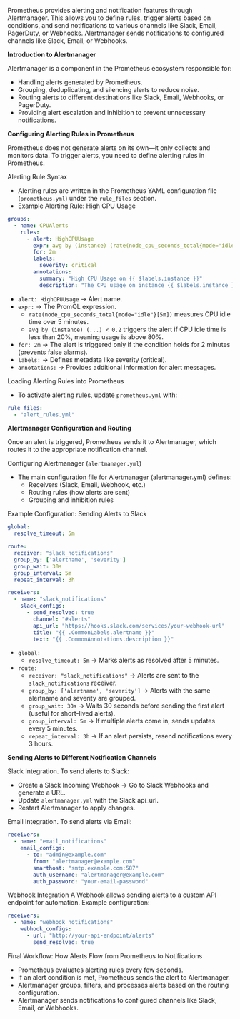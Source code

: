 Prometheus provides alerting and notification features through Alertmanager. 
This allows you to define rules, trigger alerts based on conditions, and send notifications to various channels like Slack, Email, PagerDuty, or Webhooks.
Alertmanager sends notifications to configured channels like Slack, Email, or Webhooks.

**Introduction to Alertmanager**

Alertmanager is a component in the Prometheus ecosystem responsible for:
- Handling alerts generated by Prometheus.
- Grouping, deduplicating, and silencing alerts to reduce noise.
- Routing alerts to different destinations like Slack, Email, Webhooks, or PagerDuty.
- Providing alert escalation and inhibition to prevent unnecessary notifications.

**Configuring Alerting Rules in Prometheus**

Prometheus does not generate alerts on its own—it only collects and monitors data. To trigger alerts, you need to define alerting rules in Prometheus.

Alerting Rule Syntax
- Alerting rules are written in the Prometheus YAML configuration file (`prometheus.yml`) under the `rule_files` section.
- Example Alerting Rule: High CPU Usage
```yaml
groups:
  - name: CPUAlerts
    rules:
      - alert: HighCPUUsage
        expr: avg by (instance) (rate(node_cpu_seconds_total{mode="idle"}[5m])) < 0.2
        for: 2m
        labels:
          severity: critical
        annotations:
          summary: "High CPU Usage on {{ $labels.instance }}"
          description: "The CPU usage on instance {{ $labels.instance }} is above 80% for more than 2 minutes."
```
- `alert: HighCPUUsage` → Alert name.
- `expr:` → The PromQL expression.
  - `rate(node_cpu_seconds_total{mode="idle"}[5m])` measures CPU idle time over 5 minutes.
  - `avg by (instance) (...) < 0.2` triggers the alert if CPU idle time is less than 20%, meaning usage is above 80%.
- `for: 2m` → The alert is triggered only if the condition holds for 2 minutes (prevents false alarms).
- `labels:` → Defines metadata like severity (critical).
- `annotations:` → Provides additional information for alert messages.

Loading Alerting Rules into Prometheus
- To activate alerting rules, update `prometheus.yml` with:
```yaml
rule_files:
  - "alert_rules.yml"
```

**Alertmanager Configuration and Routing**

Once an alert is triggered, Prometheus sends it to Alertmanager, which routes it to the appropriate notification channel.

Configuring Alertmanager (`alertmanager.yml`)
- The main configuration file for Alertmanager (alertmanager.yml) defines:
  - Receivers (Slack, Email, Webhook, etc.)
  - Routing rules (how alerts are sent)
  - Grouping and inhibition rules
 
Example Configuration: Sending Alerts to Slack
```yaml
global:
  resolve_timeout: 5m

route:
  receiver: "slack_notifications"
  group_by: ['alertname', 'severity']
  group_wait: 30s
  group_interval: 5m
  repeat_interval: 3h

receivers:
  - name: "slack_notifications"
    slack_configs:
      - send_resolved: true
        channel: "#alerts"
        api_url: "https://hooks.slack.com/services/your-webhook-url"
        title: "{{ .CommonLabels.alertname }}"
        text: "{{ .CommonAnnotations.description }}"
```
- `global:`
  - `resolve_timeout: 5m` → Marks alerts as resolved after 5 minutes.
- `route:`
  - `receiver: "slack_notifications"` → Alerts are sent to the `slack_notifications` receiver.
  - `group_by: ['alertname', 'severity']` → Alerts with the same alertname and severity are grouped.
  - `group_wait: 30s` → Waits 30 seconds before sending the first alert (useful for short-lived alerts).
  - `group_interval: 5m` → If multiple alerts come in, sends updates every 5 minutes.
  - `repeat_interval: 3h` → If an alert persists, resend notifications every 3 hours.
 
**Sending Alerts to Different Notification Channels**

Slack Integration. To send alerts to Slack:
- Create a Slack Incoming Webhook → Go to Slack Webhooks and generate a URL.
- Update `alertmanager.yml` with the Slack api_url.
- Restart Alertmanager to apply changes.

Email Integration. To send alerts via Email:
```yaml
receivers:
  - name: "email_notifications"
    email_configs:
      - to: "admin@example.com"
        from: "alertmanager@example.com"
        smarthost: "smtp.example.com:587"
        auth_username: "alertmanager@example.com"
        auth_password: "your-email-password"
```

Webhook Integration
A Webhook allows sending alerts to a custom API endpoint for automation.
Example configuration:
```yaml
receivers:
  - name: "webhook_notifications"
    webhook_configs:
      - url: "http://your-api-endpoint/alerts"
        send_resolved: true
```

Final Workflow: How Alerts Flow from Prometheus to Notifications
- Prometheus evaluates alerting rules every few seconds.
- If an alert condition is met, Prometheus sends the alert to Alertmanager.
- Alertmanager groups, filters, and processes alerts based on the routing configuration.
- Alertmanager sends notifications to configured channels like Slack, Email, or Webhooks.


